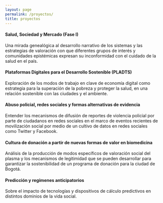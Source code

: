 ```yaml
---
layout: page
permalink: /proyectos/
title: proyectos
---
```


<div class="proyectos">
    
        
<div class="box" onclick="location.href='p20-ssm.html';" style="cursor: pointer;">
     <h4>Salud, Sociedad y Mercado (Fase I)</h4>
     <p>Una mirada genealógica al desarrollo narrativo de los sistemas y las estrategias de valoración con que diferentes grupos de interés y comunidades epistémicas expresan su inconformidad con el cuidado de la salud en el país.</p>
</div>

<div class="box" onclick="location.href='p20-pladts.html';" style="cursor: pointer;">
     <h4>Plataformas Digitales para el Desarrollo Sostenible (PLADTS)</h4>
     <p>Exploración de los modos de trabajo en clave de economía digital como estrategia para la superación de la pobreza y proteger la salud, en una relación sostenible con las ciudades y el ambiente.</p>
</div>

<div class="box" onclick="location.href='p20-abuso-rrss.html';" style="cursor: pointer;">
     <h4>Abuso policial, redes sociales y formas alternativas de evidencia</h4>
     <p>Entender los mecanismos de difusión de reportes de violencia policial por parte de ciudadanos en redes sociales en el marco de eventos recientes de movilización social por medio de un cultivo de datos en redes sociales como Twitter y Facebook.</p>
</div>

<div class="box" onclick="location.href='p20-cultura-donacion.html';" style="cursor: pointer;">
     <h4>Cultura de donación a partir de nuevas formas de valor en biomedicina</h4>
     <p>Análisis de la producción de modos específicos de valoración social del plasma y los mecanismos de legitimidad que se pueden desarrollar para garantizar la sostenibilidad de un programa de donación para la ciudad de Bogotá.</p>
</div>

<div class="box" onclick="location.href='p20-predicciones.html';" style="cursor: pointer;">
        <h4>Predicción y regímenes anticipatorios</h4>
            <p>Sobre el impacto de tecnologías y dispositivos de cálculo predictivos en distintos dominios de la vida social.</p>
    </div>

</div>
